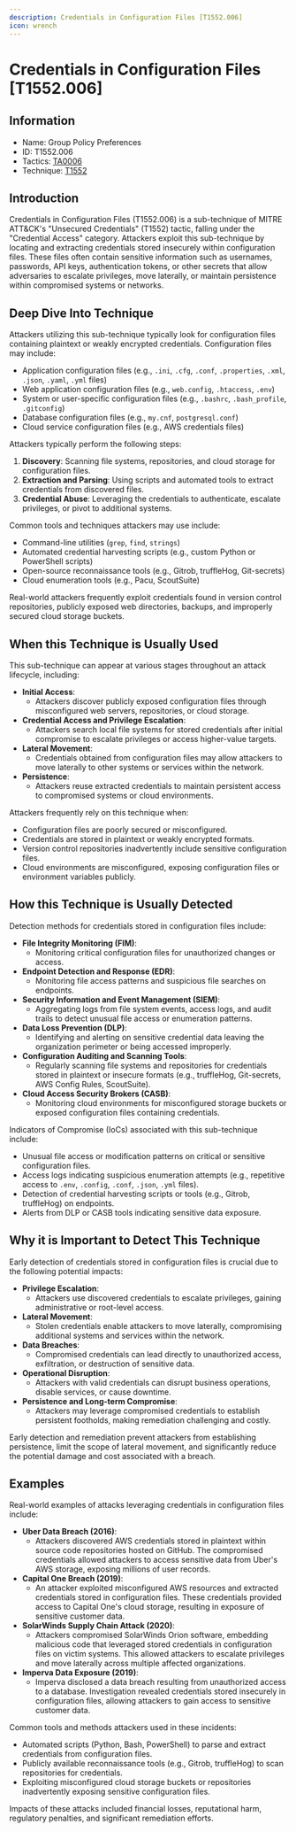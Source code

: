 ```yaml
---
description: Credentials in Configuration Files [T1552.006]
icon: wrench
---
```


# Credentials in Configuration Files [T1552.006]

## Information

- Name: Group Policy Preferences
- ID: T1552.006
- Tactics: [TA0006](../TA0006/TA0006.md)
- Technique: [T1552](./T1552.md)

## Introduction

Credentials in Configuration Files (T1552.006) is a sub-technique of MITRE ATT&CK's "Unsecured Credentials" (T1552) tactic, falling under the "Credential Access" category. Attackers exploit this sub-technique by locating and extracting credentials stored insecurely within configuration files. These files often contain sensitive information such as usernames, passwords, API keys, authentication tokens, or other secrets that allow adversaries to escalate privileges, move laterally, or maintain persistence within compromised systems or networks.

## Deep Dive Into Technique

Attackers utilizing this sub-technique typically look for configuration files containing plaintext or weakly encrypted credentials. Configuration files may include:

- Application configuration files (e.g., `.ini`, `.cfg`, `.conf`, `.properties`, `.xml`, `.json`, `.yaml`, `.yml` files)
- Web application configuration files (e.g., `web.config`, `.htaccess`, `.env`)
- System or user-specific configuration files (e.g., `.bashrc`, `.bash_profile`, `.gitconfig`)
- Database configuration files (e.g., `my.cnf`, `postgresql.conf`)
- Cloud service configuration files (e.g., AWS credentials files)

Attackers typically perform the following steps:

1. **Discovery**: Scanning file systems, repositories, and cloud storage for configuration files.
2. **Extraction and Parsing**: Using scripts and automated tools to extract credentials from discovered files.
3. **Credential Abuse**: Leveraging the credentials to authenticate, escalate privileges, or pivot to additional systems.

Common tools and techniques attackers may use include:

- Command-line utilities (`grep`, `find`, `strings`)
- Automated credential harvesting scripts (e.g., custom Python or PowerShell scripts)
- Open-source reconnaissance tools (e.g., Gitrob, truffleHog, Git-secrets)
- Cloud enumeration tools (e.g., Pacu, ScoutSuite)

Real-world attackers frequently exploit credentials found in version control repositories, publicly exposed web directories, backups, and improperly secured cloud storage buckets.

## When this Technique is Usually Used

This sub-technique can appear at various stages throughout an attack lifecycle, including:

- **Initial Access**:
  - Attackers discover publicly exposed configuration files through misconfigured web servers, repositories, or cloud storage.
- **Credential Access and Privilege Escalation**:
  - Attackers search local file systems for stored credentials after initial compromise to escalate privileges or access higher-value targets.
- **Lateral Movement**:
  - Credentials obtained from configuration files may allow attackers to move laterally to other systems or services within the network.
- **Persistence**:
  - Attackers reuse extracted credentials to maintain persistent access to compromised systems or cloud environments.

Attackers frequently rely on this technique when:

- Configuration files are poorly secured or misconfigured.
- Credentials are stored in plaintext or weakly encrypted formats.
- Version control repositories inadvertently include sensitive configuration files.
- Cloud environments are misconfigured, exposing configuration files or environment variables publicly.

## How this Technique is Usually Detected

Detection methods for credentials stored in configuration files include:

- **File Integrity Monitoring (FIM)**:
  - Monitoring critical configuration files for unauthorized changes or access.
- **Endpoint Detection and Response (EDR)**:
  - Monitoring file access patterns and suspicious file searches on endpoints.
- **Security Information and Event Management (SIEM)**:
  - Aggregating logs from file system events, access logs, and audit trails to detect unusual file access or enumeration patterns.
- **Data Loss Prevention (DLP)**:
  - Identifying and alerting on sensitive credential data leaving the organization perimeter or being accessed improperly.
- **Configuration Auditing and Scanning Tools**:
  - Regularly scanning file systems and repositories for credentials stored in plaintext or insecure formats (e.g., truffleHog, Git-secrets, AWS Config Rules, ScoutSuite).
- **Cloud Access Security Brokers (CASB)**:
  - Monitoring cloud environments for misconfigured storage buckets or exposed configuration files containing credentials.

Indicators of Compromise (IoCs) associated with this sub-technique include:

- Unusual file access or modification patterns on critical or sensitive configuration files.
- Access logs indicating suspicious enumeration attempts (e.g., repetitive access to `.env`, `.config`, `.conf`, `.json`, `.yml` files).
- Detection of credential harvesting scripts or tools (e.g., Gitrob, truffleHog) on endpoints.
- Alerts from DLP or CASB tools indicating sensitive data exposure.

## Why it is Important to Detect This Technique

Early detection of credentials stored in configuration files is crucial due to the following potential impacts:

- **Privilege Escalation**:
  - Attackers use discovered credentials to escalate privileges, gaining administrative or root-level access.
- **Lateral Movement**:
  - Stolen credentials enable attackers to move laterally, compromising additional systems and services within the network.
- **Data Breaches**:
  - Compromised credentials can lead directly to unauthorized access, exfiltration, or destruction of sensitive data.
- **Operational Disruption**:
  - Attackers with valid credentials can disrupt business operations, disable services, or cause downtime.
- **Persistence and Long-term Compromise**:
  - Attackers may leverage compromised credentials to establish persistent footholds, making remediation challenging and costly.

Early detection and remediation prevent attackers from establishing persistence, limit the scope of lateral movement, and significantly reduce the potential damage and cost associated with a breach.

## Examples

Real-world examples of attacks leveraging credentials in configuration files include:

- **Uber Data Breach (2016)**:
  - Attackers discovered AWS credentials stored in plaintext within source code repositories hosted on GitHub. The compromised credentials allowed attackers to access sensitive data from Uber's AWS storage, exposing millions of user records.
- **Capital One Breach (2019)**:
  - An attacker exploited misconfigured AWS resources and extracted credentials stored in configuration files. These credentials provided access to Capital One's cloud storage, resulting in exposure of sensitive customer data.
- **SolarWinds Supply Chain Attack (2020)**:
  - Attackers compromised SolarWinds Orion software, embedding malicious code that leveraged stored credentials in configuration files on victim systems. This allowed attackers to escalate privileges and move laterally across multiple affected organizations.
- **Imperva Data Exposure (2019)**:
  - Imperva disclosed a data breach resulting from unauthorized access to a database. Investigation revealed credentials stored insecurely in configuration files, allowing attackers to gain access to sensitive customer data.

Common tools and methods attackers used in these incidents:

- Automated scripts (Python, Bash, PowerShell) to parse and extract credentials from configuration files.
- Publicly available reconnaissance tools (e.g., Gitrob, truffleHog) to scan repositories for credentials.
- Exploiting misconfigured cloud storage buckets or repositories inadvertently exposing sensitive configuration files.

Impacts of these attacks included financial losses, reputational harm, regulatory penalties, and significant remediation efforts.
